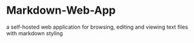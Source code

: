 # Markdown-Web-App
a self-hosted web application for browsing, editing and viewing text files with markdown styling
